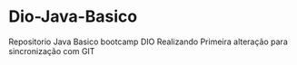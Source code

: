 # Dio-Java-Basico
Repositorio Java Basico bootcamp DIO
Realizando Primeira alteração para sincronização com GIT
